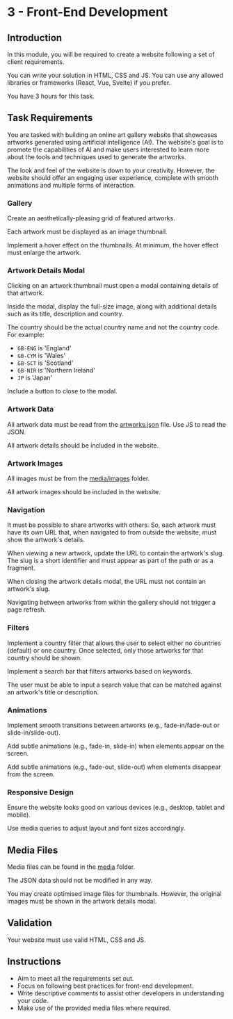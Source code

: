# 3 - Front-End Development

## Introduction

In this module, you will be required to create a website following a set of client requirements.

You can write your solution in HTML, CSS and JS. You can use any allowed libraries or frameworks (React, Vue, Svelte) if you prefer.

You have 3 hours for this task.

## Task Requirements

You are tasked with building an online art gallery website that showcases artworks generated using artificial intelligence (AI). The website's goal is to promote the capabilities of AI and make users interested to learn more about the tools and techniques used to generate the artworks.

The look and feel of the website is down to your creativity. However, the website should offer an engaging user experience, complete with smooth animations and multiple forms of interaction.

### Gallery

Create an aesthetically-pleasing grid of featured artworks.

Each artwork must be displayed as an image thumbnail.

Implement a hover effect on the thumbnails. At minimum, the hover effect must enlarge the artwork.

### Artwork Details Modal

Clicking on an artwork thumbnail must open a modal containing details of that artwork.

Inside the modal, display the full-size image, along with additional details such as its title, description and country.

The country should be the actual country name and not the country code. For example:

- `GB-ENG` is 'England'
- `GB-CYM` is 'Wales'
- `GB-SCT` is 'Scotland'
- `GB-NIR` is 'Northern Ireland'
- `JP` is 'Japan'

Include a button to close to the modal.

### Artwork Data

All artwork data must be read from the [artworks.json](media/artworks.json) file. Use JS to read the JSON.

All artwork details should be included in the website.

### Artwork Images

All images must be from the [media/images](media/images) folder.

All artwork images should be included in the website.

### Navigation

It must be possible to share artworks with others. So, each artwork must have its own URL that, when navigated to from outside the website, must show the artwork's details.

When viewing a new artwork, update the URL to contain the artwork's slug. The slug is a short identifier and must appear as part of the path or as a fragment.

When closing the artwork details modal, the URL must not contain an artwork's slug.

Navigating between artworks from within the gallery should not trigger a page refresh.

### Filters

Implement a country filter that allows the user to select either no countries (default) or one country. Once selected, only those artworks for that country should be shown.

Implement a search bar that filters artworks based on keywords.

The user must be able to input a search value that can be matched against an artwork's title or description.

### Animations

Implement smooth transitions between artworks (e.g., fade-in/fade-out or slide-in/slide-out).

Add subtle animations (e.g., fade-in, slide-in) when elements appear on the screen.

Add subtle animations (e.g., fade-out, slide-out) when elements disappear from the screen.

### Responsive Design

Ensure the website looks good on various devices (e.g., desktop, tablet and mobile).

Use media queries to adjust layout and font sizes accordingly.

## Media Files

Media files can be found in the [media](media) folder.

The JSON data should not be modified in any way.

You may create optimised image files for thumbnails. However, the original images must be shown in the artwork details modal.

## Validation

Your website must use valid HTML, CSS and JS.

## Instructions

- Aim to meet all the requirements set out.
- Focus on following best practices for front-end development.
- Write descriptive comments to assist other developers in understanding your code.
- Make use of the provided media files where required.
